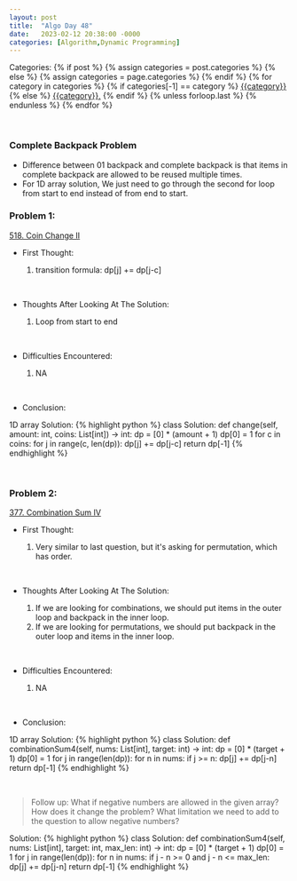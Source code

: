 ```yaml
---
layout: post
title:  "Algo Day 48"
date:   2023-02-12 20:38:00 -0000
categories: [Algorithm,Dynamic Programming]
---
```


<div class="post-categories">
  Categories:
  {% if post %}
    {% assign categories = post.categories %}
  {% else %}
    {% assign categories = page.categories %}
  {% endif %}
  {% for category in categories %}
    {% if categories[-1] == category %}
        <a href="{{site.baseurl}}/categories/#{{category|slugize}}">{{category}}</a>
    {% else %}
        <a href="{{site.baseurl}}/categories/#{{category|slugize}}">{{category}},</a>
    {% endif %}
  {% unless forloop.last %}&nbsp;{% endunless %}
  {% endfor %}
</div>

&nbsp;

### Complete Backpack Problem

* Difference between 01 backpack and complete backpack is that items in complete backpack are allowed to be reused multiple times.
* For 1D array solution, We just need to go through the second for loop from start to end instead of from end to start.

### Problem 1:

[518. Coin Change II](https://leetcode.com/problems/coin-change-ii/)

* First Thought:

  1. transition formula: dp[j] += dp[j-c]

&nbsp;

* Thoughts After Looking At The Solution:

  1. Loop from start to end

&nbsp;

* Difficulties Encountered:

  1. NA

&nbsp;

* Conclusion:


1D array Solution:
  {% highlight python %}
    class Solution:
        def change(self, amount: int, coins: List[int]) -> int:
            dp = [0] * (amount + 1)
            dp[0] = 1
            for c in coins:
                for j in range(c, len(dp)):
                    dp[j] += dp[j-c]
            return dp[-1]
  {% endhighlight %}

&nbsp;


### Problem 2:

[377. Combination Sum IV](https://leetcode.com/problems/combination-sum-iv/)

* First Thought:

  1. Very similar to last question, but it's asking for permutation, which has order.

&nbsp;

* Thoughts After Looking At The Solution:

  1. If we are looking for combinations, we should put items in the outer loop and backpack in the inner loop.
  2. If we are looking for permutations, we should put backpack in the outer loop and items in the inner loop.

&nbsp;

* Difficulties Encountered:

  1. NA

&nbsp;

* Conclusion:


1D array Solution:
  {% highlight python %}
    class Solution:
        def combinationSum4(self, nums: List[int], target: int) -> int:
            dp = [0] * (target + 1)
            dp[0] = 1
            for j in range(len(dp)):
                for n in nums:
                    if j >= n:
                        dp[j] += dp[j-n]
            return dp[-1]
  {% endhighlight %}

&nbsp;

>Follow up: What if negative numbers are allowed in the given array? How does it change the problem? What limitation we need to add to the question to allow negative numbers?

Solution:
{% highlight python %}
  class Solution:
      def combinationSum4(self, nums: List[int], target: int, max_len: int) -> int:
          dp = [0] * (target + 1)
          dp[0] = 1
          for j in range(len(dp)):
              for n in nums:
                  if j - n >= 0 and j - n <= max_len:
                      dp[j] += dp[j-n]
          return dp[-1]
{% endhighlight %}